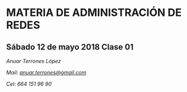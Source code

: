 # MATERIA DE ADMINISTRACIÓN DE REDES
## Sábado 12 de mayo 2018 Clase 01

*Anuar Terrones López*

*Mail: anuar.terrones@gmail.com*

*Cel: 664 151 96 90*
